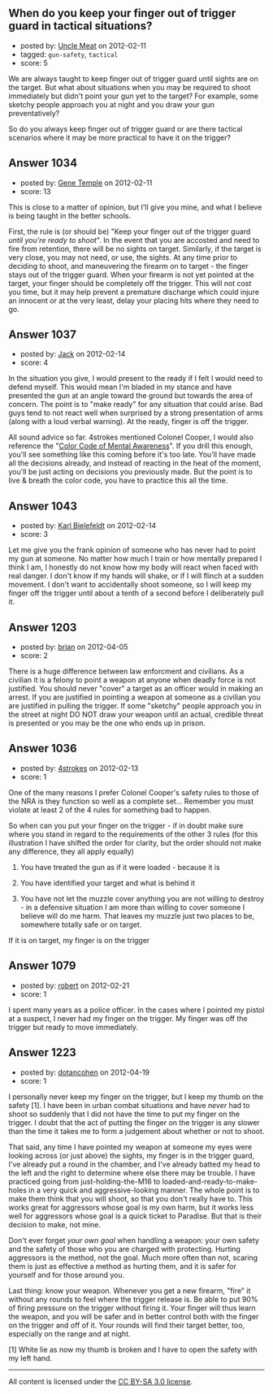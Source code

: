 ## When do you keep your finger out of trigger guard in tactical situations?

- posted by: [Uncle Meat](https://stackexchange.com/users/-1/49-uncle-meat) on 2012-02-11
- tagged: `gun-safety`, `tactical`
- score: 5

We are always taught to keep finger out of trigger guard until sights are on the target. But what about situations when you may be required to shoot immediately but didn't point your gun yet to the target? For example, some sketchy people approach you at night and you draw your gun preventatively? 

So do you always keep finger out of trigger guard or are there tactical scenarios where it may be more practical to have it on the trigger?


## Answer 1034

- posted by: [Gene Temple](https://stackexchange.com/users/-1/254-gene-temple) on 2012-02-11
- score: 13

This is close to a matter of opinion, but I'll give you mine, and what I believe is being taught in the better schools.

First, the rule is (or should be) "Keep your finger out of the trigger guard *until you're ready to shoot*".  In the event that you are accosted and need to fire from retention, there will be no sights on target.  Similarly, if the target is very close, you may not need, or use, the sights.  At any time prior to deciding to shoot, and maneuvering the firearm on to target - the finger stays out of the trigger guard.  When your firearm is not yet pointed at the target, your finger should be completely off the trigger.  This will not cost you time, but it may help prevent a premature discharge which could injure an innocent or at the very least, delay your placing hits where they need to go.


## Answer 1037

- posted by: [Jack](https://stackexchange.com/users/-1/382-jack) on 2012-02-14
- score: 4

<p>In the situation you give, I would present to the ready if I felt I would need to defend myself.  This would mean I'm bladed in my stance and have presented the gun at an angle toward the ground but towards the area of concern.  The point is to "make ready" for any situation that could arise.  Bad guys tend to not react well when surprised by a strong presentation of arms (along with a loud verbal warning).  At the ready, finger is off the trigger.</p>

<p>All sound advice so far.  4strokes mentioned Colonel Cooper, I would also reference the "<a href="http://www.urbanwarfarecenter.com/2010/07/color-code-of-mental-awareness.html" rel="nofollow">Color Code of Mental Awareness</a>".  If you drill this enough, you'll see something like this coming before it's too late.  You'll have made all the decisions already, and instead of reacting in the heat of the moment, you'll be just acting on decisions you previously made.  But the point is to live &amp; breath the color code, you have to practice this all the time.</p>



## Answer 1043

- posted by: [Karl Bielefeldt](https://stackexchange.com/users/-1/288-karl-bielefeldt) on 2012-02-14
- score: 3

Let me give you the frank opinion of someone who has never had to point my gun at someone.  No matter how much I train or how mentally prepared I think I am, I honestly do not know how my body will react when faced with real danger.  I don't know if my hands will shake, or if I will flinch at a sudden movement.  I don't want to accidentally shoot someone, so I will keep my finger off the trigger until about a tenth of a second before I deliberately pull it.  


## Answer 1203

- posted by: [brian](https://stackexchange.com/users/-1/506-brian) on 2012-04-05
- score: 2

There is a huge difference between law enforcment and civilians.  As a civilian it is a felony to point a weapon at anyone when deadly force is not justified.  You should never "cover" a target as an officer would in making an arrest.  If you are justified in pointing a weapon at someone as a civilian you are justified in pulling the trigger.  If some "sketchy" people approach you in the street at night DO NOT draw your weapon until an actual, credible threat is presented or you may be the one who ends up in prison.


## Answer 1036

- posted by: [4strokes](https://stackexchange.com/users/-1/418-4strokes) on 2012-02-13
- score: 1

One of the many reasons I prefer Colonel Cooper's safety rules to those of the NRA is they function so well as a complete set... Remember you must violate at least 2 of the 4 rules for something bad to happen.

So when can you put your finger on the trigger - if in doubt make sure where you stand in regard to the requirements of the other 3 rules (for this illustration I have shifted the order for clarity, but the order should not make any difference, they all apply equally)

1) You have treated the gun as if it were loaded - because it is

4) You have identified your target and what is behind it

2) You have not let the muzzle cover anything you are not willing to destroy - in a defensive situation I am more than willing to cover someone I believe will do me harm. That leaves my muzzle just two places to be, somewhere totally safe or on target.

If it is on target, my finger is on the trigger








## Answer 1079

- posted by: [robert](https://stackexchange.com/users/-1/451-robert) on 2012-02-21
- score: 1

I spent many years as a police officer. In the cases where I pointed my pistol at a suspect, I never had my finger on the trigger. My finger was off the trigger but ready to move immediately.


## Answer 1223

- posted by: [dotancohen](https://stackexchange.com/users/-1/489-dotancohen) on 2012-04-19
- score: 1

I personally never keep my finger on the trigger, but I keep my thumb on the safety [1]. I have been in urban combat situations and have _never_ had to shoot so suddenly that I did not have the time to put my finger on the trigger. I doubt that the act of putting the finger on the trigger is any slower than the time it takes me to form a judgement about whether or not to shoot.

That said, any time I have pointed my weapon at someone my eyes were looking across (or just above) the sights, my finger is in the trigger guard, I've already put a round in the chamber, and I've already batted my head to the left and the right to determine where else there may be trouble. I have practiced going from just-holding-the-M16 to loaded-and-ready-to-make-holes in a very quick and aggressive-looking manner. The whole point is to make them think that you will shoot, so that you don't really have to. This works great for aggressors whose goal is my own harm, but it works less well for aggressors whose goal is a quick ticket to Paradise. But that is their decision to make, not mine.

Don't ever forget _your own goal_ when handling a weapon: your own safety and the safety of those who you are charged with protecting. Hurting aggressors is the method, not the goal. Much more often than not, scaring them is just as effective a method as hurting them, and it is safer for yourself and for those around you.

Last thing: know your weapon. Whenever you get a new firearm, "fire" it without any rounds to feel where the trigger release is. Be able to put 90% of firing pressure on the trigger without firing it. Your finger will thus learn the weapon, and you will be safer and in better control both with the finger on the trigger and off of it. Your rounds will find their target better, too, especially on the range and at night.

[1] White lie as now my thumb is broken and I have to open the safety with my left hand.



---

All content is licensed under the [CC BY-SA 3.0 license](https://creativecommons.org/licenses/by-sa/3.0/).
